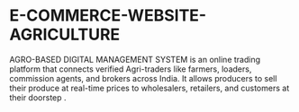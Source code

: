 # E-COMMERCE-WEBSITE-AGRICULTURE
AGRO-BASED DIGITAL MANAGEMENT SYSTEM is an online trading platform that connects verified Agri-traders like farmers, loaders, commission agents, and brokers across India. It allows producers to sell their produce at real-time prices to wholesalers, retailers, and customers at their doorstep . 


